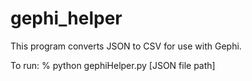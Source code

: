 # gephi_helper
This program converts JSON to CSV for use with Gephi.

To run:
% python gephiHelper.py [JSON file path]
